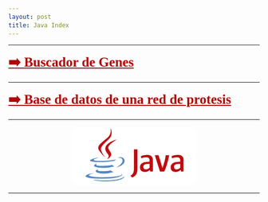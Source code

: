 ```yaml
---
layout: post
title: Java Index 
---
```

*****
 <a href="/code/java/BuscadorDeGenes" style="
    font-size: 27px;
    font-weight: 600;
    font-family: serif;
	color: #b20400;
"> ➡️ Buscador de Genes </a>

*****
<a href="/code/java/BuscadorDeGenes" style="
    font-size: 27px;
    font-weight: 600;
    font-family: serif;
	color: #b20400;
"> ➡️ Base de datos de una red de protesis </a>

*****
<img src="/images/javalogo.png" alt="JavaImage" title="Java" width="50%" style="
    display: block;
    margin-left: auto;
    margin-right: auto;
    margin-top: inherit;
    border-radius: 15px;
">

*****
